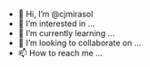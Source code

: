- 👋 Hi, I’m @cjmirasol
- 👀 I’m interested in ...
- 🌱 I’m currently learning ...
- 💞️ I’m looking to collaborate on ...
- 📫 How to reach me ...

<!---
cjmirasol/cjmirasol is a ✨ special ✨ repository because its `README.md` (this file) appears on your GitHub profile.
You can click the Preview link to take a look at your changes.
--->
